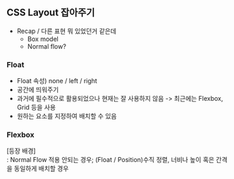 ## CSS Layout 잡아주기  

- Recap / 다른 표현 뭐 있었던거 같은데
  - Box model
  - Normal flow?

### Float  
- Float 속성) none / left / right
- 공간에 띄워주기
- 과거에 필수적으로 활용되었으나 현재는 잘 사용하지 않음 -> 최근에는 Flexbox, Grid 등을 사용
- 원하는 요소를 지정하여 배치할 수 있음  


### Flexbox  
[등장 배경]  
: Normal Flow 적용 안되는 경우; (Float / Position)수직 정렬, 너비나 높이 혹은 간격을 동일하게 배치할 경우

